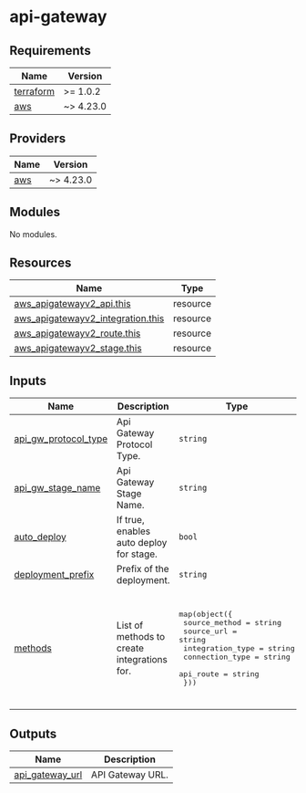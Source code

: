 # api-gateway

<!-- BEGINNING OF PRE-COMMIT-TERRAFORM DOCS HOOK -->
## Requirements

| Name | Version |
|------|---------|
| <a name="requirement_terraform"></a> [terraform](#requirement\_terraform) | >= 1.0.2 |
| <a name="requirement_aws"></a> [aws](#requirement\_aws) | ~> 4.23.0 |

## Providers

| Name | Version |
|------|---------|
| <a name="provider_aws"></a> [aws](#provider\_aws) | ~> 4.23.0 |

## Modules

No modules.

## Resources

| Name | Type |
|------|------|
| [aws_apigatewayv2_api.this](https://registry.terraform.io/providers/hashicorp/aws/latest/docs/resources/apigatewayv2_api) | resource |
| [aws_apigatewayv2_integration.this](https://registry.terraform.io/providers/hashicorp/aws/latest/docs/resources/apigatewayv2_integration) | resource |
| [aws_apigatewayv2_route.this](https://registry.terraform.io/providers/hashicorp/aws/latest/docs/resources/apigatewayv2_route) | resource |
| [aws_apigatewayv2_stage.this](https://registry.terraform.io/providers/hashicorp/aws/latest/docs/resources/apigatewayv2_stage) | resource |

## Inputs

| Name | Description | Type | Default | Required |
|------|-------------|------|---------|:--------:|
| <a name="input_api_gw_protocol_type"></a> [api\_gw\_protocol\_type](#input\_api\_gw\_protocol\_type) | Api Gateway Protocol Type. | `string` | `"HTTP"` | no |
| <a name="input_api_gw_stage_name"></a> [api\_gw\_stage\_name](#input\_api\_gw\_stage\_name) | Api Gateway Stage Name. | `string` | `"prod"` | no |
| <a name="input_auto_deploy"></a> [auto\_deploy](#input\_auto\_deploy) | If true, enables auto deploy for stage. | `bool` | `true` | no |
| <a name="input_deployment_prefix"></a> [deployment\_prefix](#input\_deployment\_prefix) | Prefix of the deployment. | `string` | `"terraform"` | no |
| <a name="input_methods"></a> [methods](#input\_methods) | List of methods to create integrations for. | <pre>map(object({<br>    source_method    = string<br>    source_url       = string<br>    integration_type = string<br>    connection_type  = string<br>    api_route        = string<br>  }))</pre> | <pre>{<br>  "any": {<br>    "api_route": "/{proxy+}",<br>    "connection_type": "INTERNET",<br>    "integration_type": "HTTP_PROXY",<br>    "source_method": "ANY",<br>    "source_url": "example.com"<br>  }<br>}</pre> | no |

## Outputs

| Name | Description |
|------|-------------|
| <a name="output_api_gateway_url"></a> [api\_gateway\_url](#output\_api\_gateway\_url) | API Gateway URL. |
<!-- END OF PRE-COMMIT-TERRAFORM DOCS HOOK -->
